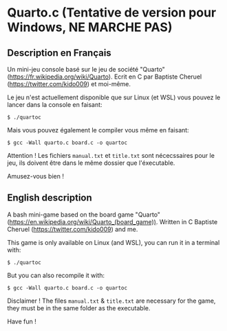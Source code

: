 # Quarto.c (Tentative de version pour Windows, NE MARCHE PAS)
## Description en Français
Un mini-jeu console basé sur le jeu de société "Quarto" (https://fr.wikipedia.org/wiki/Quarto). 
Ecrit en C par Baptiste Cheruel (https://twitter.com/kido009) et moi-même.

Le jeu n'est actuellement disponible que sur Linux (et WSL) vous pouvez le lancer dans la console en faisant:

`$ ./quartoc`


Mais vous pouvez également le compiler vous même en faisant:

`$ gcc -Wall quarto.c board.c -o quartoc`


Attention ! Les fichiers `manual.txt` et `title.txt` sont nécecssaires pour le jeu, ils doivent être dans le même dossier que l'éxecutable.

Amusez-vous bien !





## English description
A bash mini-game based on the board game "Quarto" (https://en.wikipedia.org/wiki/Quarto_(board_game)). 
Written in C Baptiste Cheruel (https://twitter.com/kido009) and me.

This game is only available on Linux (and WSL), you can run it in a terminal with:

`$ ./quartoc`


But you can also recompile it with:

`$ gcc -Wall quarto.c board.c -o quartoc`


Disclaimer ! The files `manual.txt` & `title.txt` are necessary for the game, they must be in the same folder as the executable.

Have fun !
